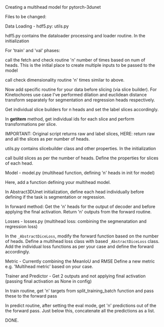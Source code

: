Creating a multihead model for pytorch-3dunet

Files to be changed:

Data Loading - hdf5.py: utils.py

hdf5.py contains the dataloader processing and loader routine.
In the initialization

For 'train' and 'val' phases:

call the fetch and check routine 'n' number of times based on num of heads. This is the initial place to create multiple inputs to be passed to the model

call check dimensionality routine 'n' times similar to above.

Now add specific routine for your data before slicing (via slice builder). For Kinetochores use case I've performed dilation and euclidean distance transform separately for segmentation and regression heads respectively.

Get individual slice builders for n heads and set the label slices accordingly.

In __getitem__ method, get individual ids for each slice and perform transformations per slice.

IMPORTANT: Original script returns raw and label slices, HERE: return raw and all the slices as per number of heads.

utils.py contains slicebuilder class and other properties.
In the initialization

call build slices as per the number of heads. Define the properties for slices of each head.


Model - model.py (multihead function, defining 'n' heads in init for model)

Here, add a function defining your multihead model.

In Abstract3DUnet initialization, define each head individually before defining if the task is segmentation or regression.

In forward method:
Get the 'n' heads for the output of decoder and before applying the final activation.
Return 'n' outputs from the forward routine.

Losses - losses.py (multihead loss: combining the segmenatation and regression loss)

In the `_AbstractDiceLoss`, modify the forward function based on the number of heads.
Define a multihead loss class with based `_AbstractDiceLoss` class.
Add the individual loss functions as per your case and define the forward accordingly.

Metric - Currently combining the MeanIoU and RMSE
Define a new metric e.g. 'Multihead metric' based on your case.

Trainer and Predictor - Get 2 outputs and not applying final activation (passing final activation as None in config)

In train routine, get 'n' targets from split_training_batch function and pass these to the forward pass

In predict routine, after setting the eval mode, get 'n' predictions out of the the forward pass. Just below this, concatenate all the
predictions as a list.

DONE. 